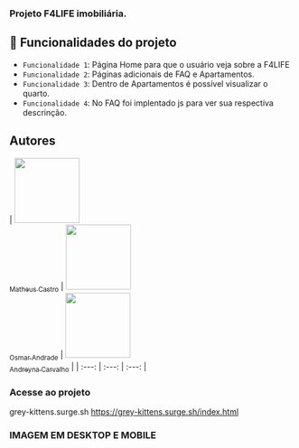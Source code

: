 ### Projeto F4LIFE imobiliária.

## :hammer: Funcionalidades do projeto
- `Funcionalidade 1`: Página Home para que o usuário veja sobre a F4LIFE
- `Funcionalidade 2`: Páginas adicionais de FAQ e Apartamentos.
- `Funcionalidade 3`: Dentro de Apartamentos é possível visualizar o quarto.
- `Funcionalidade 4`: No FAQ foi implentado js para ver sua respectiva descrinção.

## Autores

| [<img src="https://avatars.githubusercontent.com/u/94663972?v=4" width=115><br><sub>Matheus Castro</sub>](https://github.com/matheuscastro77) 
|  [<img src="https://avatars.githubusercontent.com/u/94729089?v=4" width=115><br><sub>Osmar Andrade</sub>](https://github.com/Osmar3005) 
|  [<img src="https://avatars.githubusercontent.com/u/87716793?v=4" width=115><br><sub>Andreyna Carvalho</sub>](https://github.com/andreyna1808) |
| :---: | :---: | :---: |


### Acesse ao projeto
grey-kittens.surge.sh
https://grey-kittens.surge.sh/index.html

### IMAGEM EM DESKTOP E MOBILE